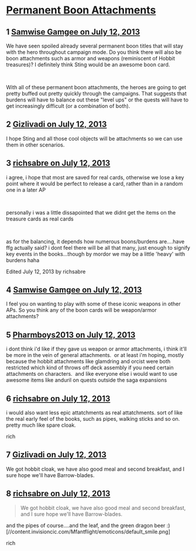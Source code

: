 # [Permanent Boon Attachments](https://community.fantasyflightgames.com/topic/86205-permanent-boon-attachments/)

## 1 [Samwise Gamgee on July 12, 2013](https://community.fantasyflightgames.com/topic/86205-permanent-boon-attachments/?do=findComment&comment=812569)

We have seen spoiled already several permanent boon titles that will stay with the hero throughout campaign mode. Do you think there will also be boon attachments such as armor and weapons (reminiscent of Hobbit treasures)? I definitely think Sting would be an awesome boon card.

 

With all of these permanent boon attachments, the heroes are going to get pretty buffed out pretty quickly through the campaigns. That suggests that burdens will have to balance out these "level ups" or the quests will have to get increasingly difficult (or a combination of both).

## 2 [Gizlivadi on July 12, 2013](https://community.fantasyflightgames.com/topic/86205-permanent-boon-attachments/?do=findComment&comment=812572)

I hope Sting and all those cool objects will be attachments so we can use them in other scenarios.

## 3 [richsabre on July 12, 2013](https://community.fantasyflightgames.com/topic/86205-permanent-boon-attachments/?do=findComment&comment=812580)

i agree, i hope that most are saved for real cards, otherwise we lose a key point where it would be perfect to release a card, rather than in a random one in a later AP

 

personally i was a little dissapointed that we didnt get the items on the treasure cards as real cards

 

as for the balancing, it depends how numerous boons/burdens are....have ffg actually said? i dont feel there will be all that many, just enough to signify key events in the books...though by mordor we may be a little 'heavy' with burdens haha

Edited July 12, 2013 by richsabre

## 4 [Samwise Gamgee on July 12, 2013](https://community.fantasyflightgames.com/topic/86205-permanent-boon-attachments/?do=findComment&comment=812605)

I feel you on wanting to play with some of these iconic weapons in other APs. So you think any of the boon cards will be weapon/armor attachments?

## 5 [Pharmboys2013 on July 12, 2013](https://community.fantasyflightgames.com/topic/86205-permanent-boon-attachments/?do=findComment&comment=812670)

i dont think i'd like if they gave us weapon or armor attachments, i think it'll be more in the vein of general attachments.  or at least i'm hoping, mostly because the hobbit attachments like glamdring and orcist were both restricted which kind of throws off deck assembly if you need certain attachments on characters.  and like everyone else i would want to use awesome items like anduril on quests outside the saga expansions

## 6 [richsabre on July 12, 2013](https://community.fantasyflightgames.com/topic/86205-permanent-boon-attachments/?do=findComment&comment=812771)

i would also want less epic attatchments as real attatchments. sort of like the real early feel of the books, such as pipes, walking sticks and so on. pretty much like spare cloak.

rich

## 7 [Gizlivadi on July 12, 2013](https://community.fantasyflightgames.com/topic/86205-permanent-boon-attachments/?do=findComment&comment=812987)

We got hobbit cloak, we have also good meal and second breakfast, and I sure hope we'll have Barrow-blades.

## 8 [richsabre on July 12, 2013](https://community.fantasyflightgames.com/topic/86205-permanent-boon-attachments/?do=findComment&comment=813012)

> We got hobbit cloak, we have also good meal and second breakfast, and I sure hope we'll have Barrow-blades.

and the pipes of course....and the leaf, and the green dragon beer :) [//content.invisioncic.com/Mfantflight/emoticons/default_smile.png]

rich

